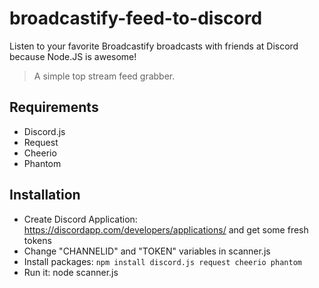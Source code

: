 # broadcastify-feed-to-discord
Listen to your favorite Broadcastify broadcasts with friends at Discord because Node.JS is awesome!

> A simple top stream feed grabber.

## Requirements

+ Discord.js 
+ Request
+ Cheerio
+ Phantom

## Installation

+ Create Discord Application: https://discordapp.com/developers/applications/ and get some fresh tokens
+ Change "CHANNELID" and "TOKEN" variables in scanner.js
+ Install packages: `npm install discord.js request cheerio phantom`
+ Run it: node scanner.js
